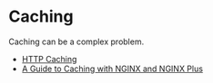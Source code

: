 Caching
=======

Caching can be a complex problem.

- [HTTP Caching](https://developers.google.com/web/fundamentals/performance/optimizing-content-efficiency/http-caching)
- [A Guide to Caching with NGINX and NGINX Plus](https://www.nginx.com/blog/nginx-caching-guide/)